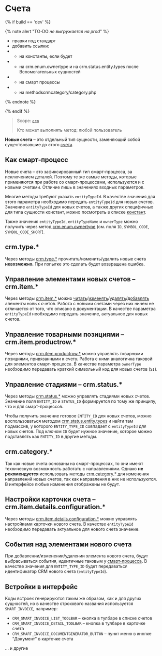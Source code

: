 # Счета

{% if build == 'dev' %}

{% note alert "TO-DO _не выгружается на prod_" %}

- правки под стандарт
- добавить ссылки:
- - на константы, если будет
- - на crm.enum.ownertype  и на crm.status.entity.types после Вспомогательных сущностей
- - на смарт процессы
- - на methodscrmcategory/category.php  

{% endnote %}

{% endif %}

> Scope: [`crm`](../../scopes/permissions.md)
>
> Кто может выполнять метод: любой пользователь

**Новые счета** – это отдельный тип сущности, заменяющий собой существовавшие до этого [счета](../outdated/index.md).

## Как смарт-процесс

Новые счета – это зафиксированный тип смарт-процесса, за исключением деталей. Поэтому те же самые методы, которые применяются при работе со смарт-процессами, используются и с новыми счетами. Отличие лишь в значениях входных параметров.

Многие методы требуют указать `entityTypeId`. В качестве значения для этого параметра необходимо передать `entityTypeId` для новых счетов. Значение `entityTypeId` для новых счетов, а также других специфичных для типа сущности констант, можно посмотреть в списке [констант](.).

Также значения `entityTypeId`, `entityTypeName` и `ownerType` можно получить через метод [crm.enum.ownertype](.) (см. поля `ID`, `SYMBOL_CODE`, `SYMBOL_CODE_SHORT`).

## crm.type.*

Через методы [crm.type.*](.) прочитать/изменить/удалить новые счета **невозможно**. При попытке это сделать будет возвращена ошибка.

## Управление элементами новых счетов – crm.item.*

Через методы [crm.item.*](.) можно [читать](.)/[изменять](.)/[удалять](.)/[добавлять](.) элементы новых счетов. Работа с новыми счетами через них ничем не отличается от того, что описано в документации. В качестве параметра `entityTypeId` необходимо передать значение, актуальное для новых счетов.

## Управление товарными позициями – crm.item.productrow.*

Через методы [crm.item.productrow.*](../productrow/index.md) можно управлять товарными позициями, привязанными к счету. Работа с ними аналогична таковой для элементов смарт-процесса. В качестве параметра `ownerType` необходимо передавать краткий символьный код для новых счетов (`SI`).

## Управление стадиями – crm.status.*

Через методы [crm.status.*](.) можно управлять стадиями новых счетов. Значение поля `ENTITY_ID` и `STATUS_ID` формируется по тому же принципу, что и для смарт-процессов.

Чтобы получить значение готовое `ENTITY_ID` для новых счетов, можно воспользоваться методом [crm.status.entity.types](.) и найти там подмассив, у которого `ENTITY_TYPE_ID` совпадает с `entityTypeId` для новых счетов. Под ключом `ID` будет нужное значение, которое можно подставлять как `ENTITY_ID` в другие методы.

## crm.category.*

Так как новые счета основаны на смарт-процессах, то они имеют техническую возможность работать с направлениями. Однако **не рекомендуется** использовать методы [crm.category.*](.) для изменения направлений новых счетов, так как направления в них не используются. В интерфейсе любые изменения отображены не будут.

## Настройки карточки счета – crm.item.details.configuration.*

Через методы [crm.item.details.configuration.*](.) можно управлять настройками карточки нового счета. В качестве `entityTypeId` необходимо передавать актуальное для нового счета значение.

## События над элементами нового счета

При добавлении/изменении/удалении элемента нового счета, будут выбрасываться события, идентичные таковым у [смарт-процесса](.). В качестве значения для `ENTITY_TYPE_ID` будет передаваться идентификатор CRM нового счета (`entityTypeId`).

## Встройки в интерфейс

Коды встроек генерируются таким же образом, как и для других сущностей, но в качестве строкового названия используется `SMART_INVOICE`, например:
- `CRM_SMART_INVOICE_LIST_TOOLBAR` – кнопка в тулбаре в списке счетов
- `CRM_SMART_INVOICE_DETAIL_TOOLBAR` – кнопка в тулбаре в карточке счета
- `CRM_SMART_INVOICE_DOCUMENTGENERATOR_BUTTON` – пункт меню в кнопке "Документ" в карточке счета

... и другие
